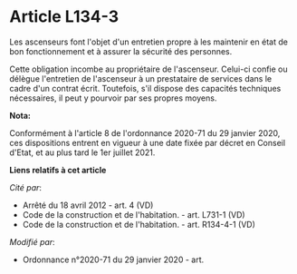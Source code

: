# Article L134-3

Les ascenseurs font l'objet d'un entretien propre à les maintenir en état de bon fonctionnement et à assurer la sécurité des
personnes.

Cette obligation incombe au propriétaire de l'ascenseur. Celui-ci confie ou délègue l'entretien de l'ascenseur à un
prestataire de services dans le cadre d'un contrat écrit. Toutefois, s'il dispose des capacités techniques nécessaires, il
peut y pourvoir par ses propres moyens.

**Nota:**

Conformément à l'article 8 de l'ordonnance 2020-71 du 29 janvier 2020, ces dispositions entrent en vigueur à une date fixée
par décret en Conseil d'Etat, et au plus tard le 1er juillet 2021.

**Liens relatifs à cet article**

_Cité par_:

  - Arrêté du 18 avril 2012 - art. 4 (VD)
  - Code de la construction et de l'habitation. - art. L731-1 (VD)
  - Code de la construction et de l'habitation. - art. R134-4-1 (VD)

_Modifié par_:

  - Ordonnance n°2020-71 du 29 janvier 2020 - art.
